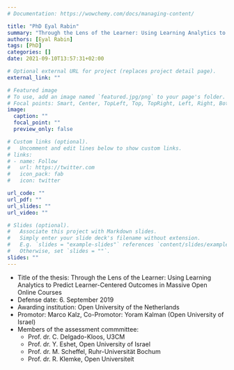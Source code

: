 ```yaml
---
# Documentation: https://wowchemy.com/docs/managing-content/

title: "PhD Eyal Rabin"
summary: "Through the Lens of the Learner: Using Learning Analytics to Predict Learner-Centered Outcomes in Massive Open Online Courses"
authors: [Eyal Rabin]
tags: [PhD]
categories: []
date: 2021-09-10T13:57:31+02:00

# Optional external URL for project (replaces project detail page).
external_link: ""

# Featured image
# To use, add an image named `featured.jpg/png` to your page's folder.
# Focal points: Smart, Center, TopLeft, Top, TopRight, Left, Right, BottomLeft, Bottom, BottomRight.
image:
  caption: ""
  focal_point: ""
  preview_only: false

# Custom links (optional).
#   Uncomment and edit lines below to show custom links.
# links:
# - name: Follow
#   url: https://twitter.com
#   icon_pack: fab
#   icon: twitter

url_code: ""
url_pdf: ""
url_slides: ""
url_video: ""

# Slides (optional).
#   Associate this project with Markdown slides.
#   Simply enter your slide deck's filename without extension.
#   E.g. `slides = "example-slides"` references `content/slides/example-slides.md`.
#   Otherwise, set `slides = ""`.
slides: ""
---
```


- Title of the thesis: Through the Lens of the Learner: Using Learning Analytics to Predict Learner-Centered Outcomes in Massive Open Online Courses
- Defense date: 6. September 2019
- Awarding institution: Open University of the Netherlands
- Promotor: Marco Kalz, Co-Promotor: Yoram Kalman (Open University of Israel)
- Members of the assessment commmittee:
  - Prof. dr. C. Delgado-Kloos, U3CM
  - Prof. dr. Y. Eshet, Open University of Israel
  - Prof. dr. M. Scheffel, Ruhr-Universität Bochum
  - Prof. dr. R. Klemke, Open Universiteit